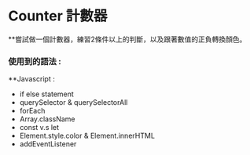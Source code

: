 # Counter 計數器
**嘗試做一個計數器，練習2條件以上的判斷，以及跟著數值的正負轉換顏色。

### 使用到的語法 : 
**Javascript :
  * if else statement
  * querySelector & querySelectorAll
  * forEach
  * Array.className
  * const v.s let
  * Element.style.color & Element.innerHTML
  * addEventListener

